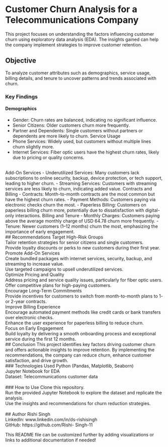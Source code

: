 # Customer Churn Analysis for a Telecommunications Company
This project focuses on understanding the factors influencing customer churn using exploratory data analysis (EDA). The insights gained can help the company implement strategies to improve customer retention.
<br>
## Objective
To analyze customer attributes such as demographics, service usage, billing details, and tenure to uncover patterns and trends associated with churn.
<br>
### Key Findings
#### Demographics
- Gender: Churn rates are balanced, indicating no significant influence.
- Senior Citizens: Older customers churn more frequently.
- Partner and Dependents: Single customers without partners or dependents are more likely to churn.
Service Usage
- Phone Services: Widely used, but customers without multiple lines churn slightly more.
- Internet Services: Fiber optic users have the highest churn rates, likely due to pricing or quality concerns.
<br>
Add-On Services
- Underutilized Services: Many customers lack subscriptions to online security, backup, device protection, or tech support, leading to higher churn.
- Streaming Services: Customers with streaming services are less likely to churn, indicating added value.
Contracts and Billing
- Contracts: Month-to-month contracts are the most common but have the highest churn rates.
- Payment Methods: Customers paying via electronic checks churn the most.
- Paperless Billing: Customers on paperless billing churn more, potentially due to dissatisfaction with digital-only interactions.
Billing and Tenure
- Monthly Charges: Customers paying above the average monthly charge of USD 64.78 churn more frequently.
- Tenure: Newer customers (1–12 months) churn the most, emphasizing the importance of early engagement.
<br>
## Recommendations
Target High-Risk Groups
<br>
Tailor retention strategies for senior citizens and single customers.<br>
Provide loyalty discounts or perks to new customers during their first year.<br>
Promote Add-On Services
<br>
Create bundled packages with internet services, security, backup, and streaming to increase value.<br>
Use targeted campaigns to upsell underutilized services.<br>
Optimize Pricing and Quality
<br>
Address pricing and service quality issues, particularly for fiber optic users.<br>
Offer competitive plans for high-paying customers.<br>
Encourage Long-Term Commitments
<br>
Provide incentives for customers to switch from month-to-month plans to 1- or 2-year contracts.<br>
Improve Billing Experience
<br>
Encourage automated payment methods like credit cards or bank transfers over electronic checks.<br>
Enhance the user experience for paperless billing to reduce churn.<br>
Focus on Early Engagement
<br>
Build loyalty by delivering a smooth onboarding process and exceptional service during the first 12 months.
<br>
## Conclusion
This project identifies key factors driving customer churn and offers actionable insights to improve retention. By implementing the recommendations, the company can reduce churn, enhance customer satisfaction, and drive growth.
<br>
### Technologies Used
Python (Pandas, Matplotlib, Seaborn)<br>
Jupyter Notebook for EDA<br>
Dataset: Telecommunications customer data<br>
<br>
### How to Use
Clone this repository.<br>
Run the provided Jupyter Notebook to explore the dataset and replicate the analysis.<br>
Use the insights and recommendations for churn reduction strategies.<br>
<br>
## Author
Rishi Singh<br>
LinkedIn: www.linkedin.com/in/ds-rishisingh<br>
GitHub: https://github.com/Rishi-
Singh-11
<br>

This README file can be customized further by adding visualizations or links to additional documentation if needed!








